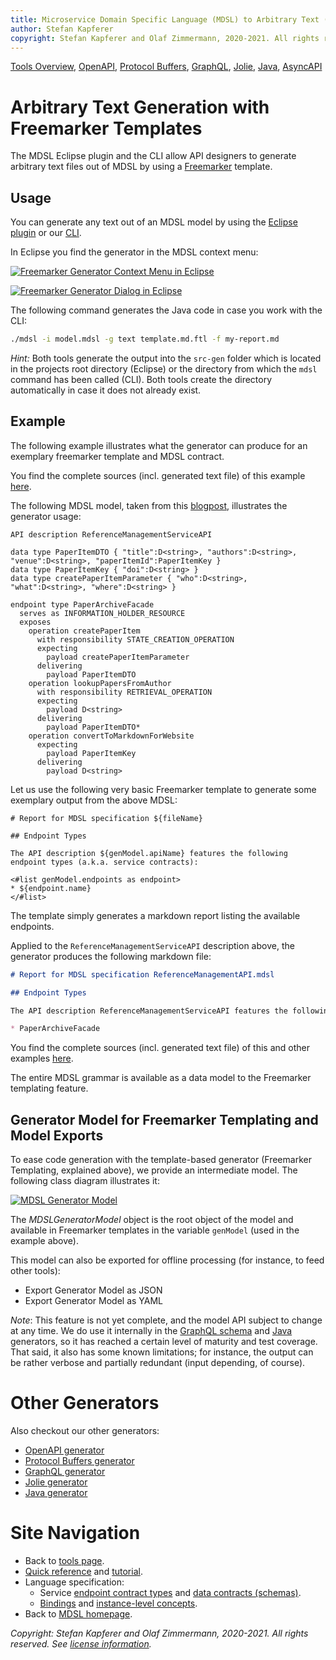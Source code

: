 ```yaml
---
title: Microservice Domain Specific Language (MDSL) to Arbitrary Text (via Freemarker Template)
author: Stefan Kapferer
copyright: Stefan Kapferer and Olaf Zimmermann, 2020-2021. All rights reserved.
---
```


[Tools Overview](./../tools), [OpenAPI](./open-api), [Protocol Buffers](./protocol-buffers), [GraphQL](./graphql), [Jolie](./jolie), [Java](./java), [AsyncAPI](./async-api)

Arbitrary Text Generation with Freemarker Templates
===================================================
The MDSL Eclipse plugin and the CLI allow API designers to generate arbitrary text files out of MDSL by using a [Freemarker](https://freemarker.apache.org/) template.

## Usage
You can generate any text out of an MDSL model by using the [Eclipse plugin](./../tools#eclipse-plugin) or our [CLI](./../tools#command-line-interface-cli-tools).

In Eclipse you find the generator in the MDSL context menu:

<a href="./../media/eclipse-freemarker-generator-context-menu.png">![Freemarker Generator Context Menu in Eclipse](./../media/eclipse-freemarker-generator-context-menu.png)</a>

<a href="./../media/eclipse-freemarker-generator-dialog.png">![Freemarker Generator Dialog in Eclipse](./../media/eclipse-freemarker-generator-dialog.png)</a>

The following command generates the Java code in case you work with the CLI:

```bash
./mdsl -i model.mdsl -g text template.md.ftl -f my-report.md
```

_Hint:_ Both tools generate the output into the `src-gen` folder which is located in the projects root directory (Eclipse) or the directory from which the `mdsl` command has been called (CLI). Both tools create the directory automatically in case it does not already exist.

## Example
The following example illustrates what the generator can produce for an exemplary freemarker template and MDSL contract.

You find the complete sources (incl. generated text file) of this example [here](https://github.com/Microservice-API-Patterns/MDSL-Specification/tree/master/examples/freemarker-example).

The following MDSL model, taken from this [blogpost](https://ozimmer.ch/practices/2020/06/10/ICWEKeynoteAndDemo.html), illustrates the generator usage:

```
API description ReferenceManagementServiceAPI

data type PaperItemDTO { "title":D<string>, "authors":D<string>, "venue":D<string>, "paperItemId":PaperItemKey }
data type PaperItemKey { "doi":D<string> }
data type createPaperItemParameter { "who":D<string>, "what":D<string>, "where":D<string> }

endpoint type PaperArchiveFacade
  serves as INFORMATION_HOLDER_RESOURCE
  exposes
    operation createPaperItem
      with responsibility STATE_CREATION_OPERATION
      expecting
        payload createPaperItemParameter
      delivering
        payload PaperItemDTO
    operation lookupPapersFromAuthor
      with responsibility RETRIEVAL_OPERATION
      expecting
        payload D<string>
      delivering
        payload PaperItemDTO*
    operation convertToMarkdownForWebsite
      expecting
        payload PaperItemKey
      delivering
        payload D<string>
```

Let us use the following very basic Freemarker template to generate some exemplary output from the above MDSL:

```ftl
# Report for MDSL specification ${fileName}

## Endpoint Types 

The API description ${genModel.apiName} features the following endpoint types (a.k.a. service contracts): 

<#list genModel.endpoints as endpoint>
* ${endpoint.name} 
</#list>
```

The template simply generates a markdown report listing the available endpoints.

Applied to the `ReferenceManagementServiceAPI` description above, the generator produces the following markdown file:

```markdown
# Report for MDSL specification ReferenceManagementAPI.mdsl

## Endpoint Types 

The API description ReferenceManagementServiceAPI features the following endpoint types (a.k.a. service contracts): 

* PaperArchiveFacade
```

You find the complete sources (incl. generated text file) of this and other examples [here](https://github.com/Microservice-API-Patterns/MDSL-Specification/tree/master/examples/freemarker-example).

The entire MDSL grammar is available as a data model to the Freemarker templating feature.  

<!-- removed in V.511 (example folders merged):
More examples of Freemarker templates can be found [here](https://github.com/Microservice-API-Patterns/MDSL-Specification/tree/master/examples/generator-templates). -->


## Generator Model for Freemarker Templating and Model Exports
To ease code generation with the template-based generator (Freemarker Templating, explained above), we provide an intermediate model. The following class diagram illustrates it:

<a href="./../media/mdsl-generator-model.png" target="_blank">![MDSL Generator Model](./../media/mdsl-generator-model.png)</a>

The _MDSLGeneratorModel_ object is the root object of the model and available in Freemarker templates in the variable `genModel` (used in the example above).

This model can also be exported for offline processing (for instance, to feed other tools): 

* Export Generator Model as JSON
* Export Generator Model as YAML

*Note*: This feature is not yet complete, and the model API subject to change at any time. We do use it internally in the [GraphQL schema](./graphql) and [Java](./java) generators, so it has reached a certain level of maturity and test coverage. That said, it also has some known limitations; for instance, the output can be rather verbose and partially redundant (input depending, of course). 

# Other Generators
Also checkout our other generators:
* [OpenAPI generator](./open-api)
* [Protocol Buffers generator](./protocol-buffers)
* [GraphQL generator](./graphql)
* [Jolie generator](./jolie)
* [Java generator](./java)

# Site Navigation
* Back to [tools page](./../tools).
* [Quick reference](./../quickreference) and [tutorial](./../tutorial). 
* Language specification: 
    * Service [endpoint contract types](./../servicecontract) and [data contracts (schemas)](./../datacontract). 
    * [Bindings](./../bindings) and [instance-level concepts](./../optionalparts). 
* Back to [MDSL homepage](./../index).

*Copyright: Stefan Kapferer and Olaf Zimmermann, 2020-2021. All rights reserved. See [license information](https://github.com/Microservice-API-Patterns/MDSL-Specification/blob/master/LICENSE).*
